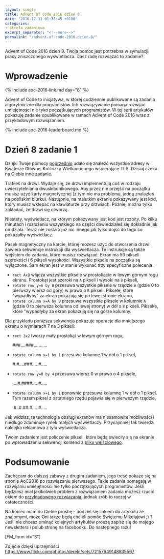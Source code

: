 ```yaml
---
layout: single
title: Advent of Code 2016 dzień 8
date: '2016-12-11 01:35:45 +0100'
categories:
- Strefa zadaniowa
excerpt_separator: "<!--more-->"
permalink: "/advent-of-code-2016-dzien-8/"
---
```

Advent of Code 2016 dzień 8. Twoja pomoc jest potrzebna w symulacji pracy zniszczonego wyświetlacza. Dasz radę rozwiązać to zadanie?

# Wprowadzenie
  
{% include aoc-2016-link.md day="8" %}

Advent of Code to inicjatywa, w której codziennie publikowane są zadania algorytmiczne dla programistów. Ich rozwiązywanie pomaga rozwijać umiejętności nie tyko początkujących programistów. W tej serii artykułów pokazuję zadanie opublikowane w ramach Advent of Code 2016 wraz z przykładowym rozwiązaniem.

{% include aoc-2016-leaderboard.md %}

# Dzień 8 zadanie 1
  
Dzięki Twoje pomocy [poprzednio](http://www.samouczekprogramisty.pl/advent-of-code-dzien-7/) udało się znaleźć wszystkie adresy w Kwaterze Głównej Króliczka Wielkanocnego wspierające TLS. Dzisiaj czeka na Ciebie inne zadanie.

Trafiłeś na drzwi. Wydaje się, że drzwi implementują coś w rodzaju uwierzytelniania dwuskładnikowego. Aby przez nie&nbsp;przejść na początku musisz użyć karty magnetycznej (z tym nie ma problemu, jedną znalazłeś na pobliskim biurku). Następnie, na malutkim ekranie pokazywany jest kod, który musisz wklepać na klawiaturze przy drzwiach. Później można tylko zakładać, że drzwi się otworzą.

Niestety, wyświetlacz, na którym pokazywany jest kod jest rozbity. Po kilku minutach i rozłożeniu wszystkiego na części dowiedziałeś się dokładnie jak on działa. Teraz nie zostało już nic innego jak tylko dojść do tego co pokazałby wyświetlacz.

Pasek magnetyczny na karcie, której możesz użyć do otworzenia drzwi zawiera sekwencje instrukcji dla wyświetlacza. Te instrukcje są także wejściem do zadania, które musisz rozwiązać. Ekran ma 50 pikseli szerokości i 6 pikseli wysokości. Wszystkie piksele na początku są wyłączone. Sam ekran jest w stanie wykonać trzy specyficzne polecenia:

- `rect AxB` włącza wszystkie piksele w prostokącie w lewym górnym rogu ekranu. Prostokąt jest szeroki na `A` pikseli i wysoki na `B` pikseli,
- `rotate row y=A by B` przesuwa wszystkie piksele w rzędzie `A` (gdzie 0 to pierwszy wiersz od góry) w prawo o `B` pikseli. Piksele, które "wypadłyby" za ekran pokazują się po lewej stronie ekranu,
- `rotate column x=A by B` przesuwa wszystkie piksele w kolumnie `A` (gdzie 0 to pierwsza kolumna od lewej strony) w dół o `B` pikseli. Pikseke, które "wypadłyby za ekran pokazują się na górze kolumny.
  
  
Dla przykładu poniższa sekwencja pokazuje operacje dla mniejszego ekranu o wymiarach 7 na 3 pikseli:
- `rect 3x2` tworzy mały prostokąt w lewym górnym rogu,

    ###....###...........

  
- `rotate column x=1 by 1` przesuwa kolumnę 1 w dół o 1 piksel,

    #.#....###.....#.....

  
- `rotate row y=0 by 4` przesuwa wiersz 0 w prawo o 4 piksele,

    ....#.####.....#.....

  
- `rotate column x=1 by 1` ponownie przesuwa kolumnę 1 w dół o 1 piksel. Tym razem piksel z ostatniego rzędu pojawia się w pierwszym rzędzie,

    .#..#.##.#.....#.....

  
  
  
Jak widzisz, ta technologia obsługi ekranów ma niesamowite możliwości i niedługo zdominuje rynek małych wyświetlaczy. Przynajmniej tak twierdzi naklejka reklamowa z tyłu wyświetlacza.

Twoim zadaniem jest policzenie pikseli, które będą świeciły się na ekranie po wprowadzeniu sekwencji komend z [pliku wejściowego](https://raw.githubusercontent.com/SamouczekProgramisty/StrefaZadaniowaSamouka/master/05_aoc_2016/src/main/test/resources/day08_input.txt).

# Podsumowanie
  
Zachęcam do dalszej zabawy z drugim zadaniem, jego treść pokaże się na stronie AoC2016 po rozwiązaniu pierwszego. Takie zadania pomagają w rozwijaniu umiejętności nie tylko początkujących programistów. Jeśli będziesz miał jakikolwiek problem z rozwiązaniem zadania możesz rzucić okiem do [przykładowego rozwiązania](https://github.com/SamouczekProgramisty/StrefaZadaniowaSamouka/tree/master/05_aoc_2016/src/main/java/pl/samouczekprogramisty/szs/aoc2016/day08), jednak zrób to raczej w ostateczności.

Na koniec mam do Ciebie prośbę - podziel się linkiem do artykułu ze znajomymi, może Oni także będą chcieli pomóc Świętemu Mikołajowi ;) ? Jeśli nie chcesz ominąć kolejnych artykułów proszę zapisz się do mojego newslettera i polub stronę na facebooku. Do następnego razu!

[FM\_form id="3"]

Zdjęcie dzięki uprzejmości https://www.flickr.com/photos/derekl/sets/72157649148835567

